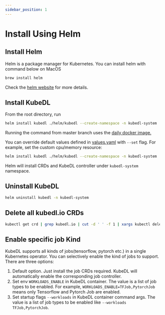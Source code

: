 ```yaml
---
sidebar_position: 1
---
```


# Install Using Helm

## Install Helm
Helm is a package manager for Kubernetes. You can install helm with command below on MacOS

```bash
brew install helm
```
Check the [helm website](https://helm.sh/docs/intro/install/) for more details.

## Install KubeDL
From the root directory, run

```bash
helm install kubedl ./helm/kubedl --create-namespace -n kubedl-system
```

Running the command from master branch uses the [daily docker image.](https://hub.docker.com/r/kubedl/kubedl/tags?page=1&ordering=last_updated)

You can override default values defined in [values.yaml](https://github.com/alibaba/kubedl/blob/master/helm/kubedl/values.yaml) with `--set` flag.
For example, set the custom cpu/memory resource:

```bash
helm install kubedl ./helm/kubedl --create-namespace -n kubedl-system  --set resources.requests.cpu=1024m --set resources.requests.memory=2Gi
```
Helm will install CRDs and KubeDL controller under `kubedl-system` namespace.

## Uninstall KubeDL
```bash
helm uninstall kubedl -n kubedl-system
```

## Delete all kubedl.io CRDs
```bash
kubectl get crd | grep kubedl.io | cut -d ' ' -f 1 | xargs kubectl delete crd
```

## Enable specific job Kind

KubeDL supports all kinds of jobs(tensorflow, pytorch etc.) in a single Kubernetes operator. You can selectively enable the kind of jobs to support.
There are three options:
1. Default option. Just install the job CRDs required. KubeDL will automatically enable the corresponding job controller.
2. Set env `WORKLOADS_ENABLE` in KubeDL container. The value is a list of job types to be enabled. For example, `WORKLOADS_ENABLE=TFJob,PytorchJob` means only Tensorflow and Pytorch Job are enabled.
3. Set startup flags `--workloads` in KubeDL container command args. The value is a list of job types to be enabled like `--workloads TFJob,PytorchJob`.
